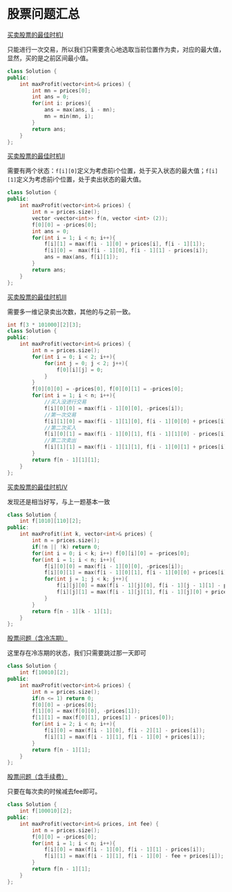 # 股票问题汇总

[买卖股票的最佳时机I](https://leetcode-cn.com/problems/best-time-to-buy-and-sell-stock/)

只能进行一次交易，所以我们只需要贪心地选取当前位置作为卖，对应的最大值，显然，买的是之前区间最小值。

```cpp
class Solution {
public:
    int maxProfit(vector<int>& prices) {
        int mn = prices[0];
        int ans = 0;
        for(int i: prices){
            ans = max(ans, i - mn);
            mn = min(mn, i);
        }
        return ans;
    }
};
```

[买卖股票的最佳时机II](https://leetcode-cn.com/problems/best-time-to-buy-and-sell-stock-ii/)

需要有两个状态：`f[i][0]`定义为考虑前i个位置，处于买入状态的最大值；`f[i][1]`定义为考虑前i个位置，处于卖出状态的最大值。

```cpp
class Solution {
public:
    int maxProfit(vector<int>& prices) {
        int n = prices.size();
        vector <vector<int>> f(n, vector <int> (2));
        f[0][0] = -prices[0];
        int ans = 0;
        for(int i = 1; i < n; i++){
            f[i][1] = max(f[i - 1][0] + prices[i], f[i - 1][1]);
            f[i][0] =  max(f[i - 1][0], f[i - 1][1] - prices[i]);
            ans = max(ans, f[i][1]);
        }
        return ans;
    }
};
```

[买卖股票的最佳时机III](https://leetcode-cn.com/problems/best-time-to-buy-and-sell-stock-iii/submissions/)

需要多一维记录卖出次数，其他的与之前一致。

```cpp
int f[3 * 101000][2][3];
class Solution {
public:
    int maxProfit(vector<int>& prices) {
        int n = prices.size();
        for(int i = 0; i < 2; i++){
            for(int j = 0; j < 2; j++){
                f[0][i][j] = 0;
            }
        }
        f[0][0][0] = -prices[0], f[0][0][1] = -prices[0];
        for(int i = 1; i < n; i++){
            //买入没进行交易
            f[i][0][0] = max(f[i - 1][0][0], -prices[i]);
            //第一次交易
            f[i][1][0] = max(f[i - 1][1][0], f[i - 1][0][0] + prices[i]);
            //第二次买入
            f[i][0][1] = max(f[i - 1][0][1], f[i - 1][1][0] - prices[i]);
            //第二次卖出
            f[i][1][1] = max(f[i - 1][1][1], f[i - 1][0][1] + prices[i]);
        }
        return f[n - 1][1][1];
    }
};

```

[买卖股票的最佳时机IV](https://leetcode-cn.com/problems/best-time-to-buy-and-sell-stock-iv/)

发现还是相当好写，与上一题基本一致

```cpp
class Solution {
    int f[1010][110][2];
public:
    int maxProfit(int k, vector<int>& prices) {
        int n = prices.size();
        if(!n || !k) return 0;
        for(int i = 0; i < k; i++) f[0][i][0] = -prices[0];
        for(int i = 1; i < n; i++){
            f[i][0][0] = max(f[i - 1][0][0], -prices[i]);
            f[i][0][1] = max(f[i - 1][0][1], f[i - 1][0][0] + prices[i]);
            for(int j = 1; j < k; j++){
                f[i][j][0] = max(f[i - 1][j][0], f[i - 1][j - 1][1] - prices[i]);
                f[i][j][1] = max(f[i - 1][j][1], f[i - 1][j][0] + prices[i]);
            }
        }
        return f[n - 1][k - 1][1];
    }
};
```

[股票问题（含冷冻期）](https://leetcode-cn.com/problems/best-time-to-buy-and-sell-stock-with-cooldown/submissions/)

这里存在冷冻期的状态，我们只需要跳过那一天即可

```cpp
class Solution {
    int f[10010][2];
public:
    int maxProfit(vector<int>& prices) {
        int n = prices.size();
        if(n <= 1) return 0;
        f[0][0] = -prices[0];
        f[1][0] = max(f[0][0], -prices[1]);
        f[1][1] = max(f[0][1], prices[1] - prices[0]);
        for(int i = 2; i < n; i++){
            f[i][0] = max(f[i - 1][0], f[i - 2][1] - prices[i]);
            f[i][1] = max(f[i - 1][1], f[i - 1][0] + prices[i]);
        }
        return f[n - 1][1];
    }
};
```

[股票问题（含手续费）](https://leetcode-cn.com/problems/best-time-to-buy-and-sell-stock-with-transaction-fee/)

只要在每次卖的时候减去fee即可。

```cpp
class Solution {
    int f[100010][2];
public:
    int maxProfit(vector<int>& prices, int fee) {
        int n = prices.size();
        f[0][0] = -prices[0];
        for(int i = 1; i < n; i++){
            f[i][0] = max(f[i - 1][0], f[i - 1][1] - prices[i]);
            f[i][1] = max(f[i - 1][1], f[i - 1][0] - fee + prices[i]);
        }
        return f[n - 1][1];
    }
};
```


